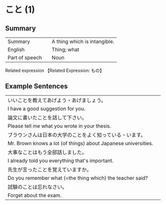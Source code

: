 # こと (1)

## Summary

<table><tr>   <td>Summary<td>   <td>A thing which is intangible.</td><tr><tr>   <td>English<td>   <td>Thing; what</td><tr><tr>   <td>Part of speech<td>   <td>Noun</td><tr></table><tr>   <td>Related expression<td>   <td>【Related Expression: もの】</td><tr></table></table>

## Example Sentences

<table><tr><td>いいことを教えてあげよう・あげましょう。<td><tr><tr><td>I have a good suggestion for you.<td><tr><tr><td>論文に書いたことを話して下さい。<td><tr><tr><td>Please tell me what you wrote in your thesis.<td><tr><tr><td>ブラウンさんは日本の大学のことをよく知っている・います。<td><tr><tr><td>Mr. Brown knows a lot (of things) about Japanese universities.<td><tr><tr><td>大事なことはもう全部話しました。<td><tr><tr><td>I already told you everything that's important.<td><tr><tr><td>先生が言ったことを覚えていますか。<td><tr><tr><td>Do you remember what (=the thing which) the teacher said?<td><tr><tr><td>試験のことは忘れなさい。<td><tr><tr><td>Forget about the exam.<td><tr></table>

